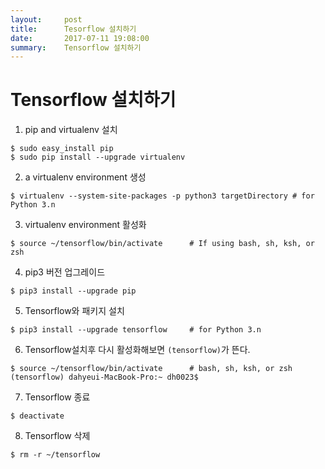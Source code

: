 ```yaml
---
layout:     post
title:      Tesorflow 설치하기
date:       2017-07-11 19:08:00
summary:    Tensorflow 설치하기
---
```



# Tensorflow 설치하기

1. pip and virtualenv 설치
```
$ sudo easy_install pip
$ sudo pip install --upgrade virtualenv
```

2. a virtualenv environment 생성
```
$ virtualenv --system-site-packages -p python3 targetDirectory # for Python 3.n
```

3. virtualenv environment 활성화
```
$ source ~/tensorflow/bin/activate      # If using bash, sh, ksh, or zsh
```

4. pip3 버전 업그레이드
```
$ pip3 install --upgrade pip
```

5. Tensorflow와 패키지 설치
```
$ pip3 install --upgrade tensorflow     # for Python 3.n
```

6. Tensorflow설치후 다시 활성화해보면 `(tensorflow)`가 뜬다.
```
$ source ~/tensorflow/bin/activate      # bash, sh, ksh, or zsh
(tensorflow) dahyeui-MacBook-Pro:~ dh0023$
```

7. Tensorflow 종료
```
$ deactivate 
```

8. Tensorflow 삭제
```
$ rm -r ~/tensorflow
```
